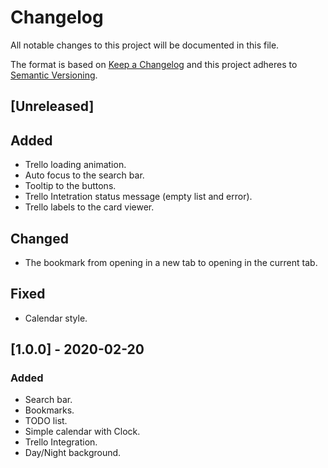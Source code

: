 # Changelog

All notable changes to this project will be documented in this file.

The format is based on [Keep a Changelog](http://keepachangelog.com/en/1.0.0/)
and this project adheres to [Semantic Versioning](http://semver.org/spec/v2.0.0.html).

## [Unreleased]

## Added

- Trello loading animation.
- Auto focus to the search bar.
- Tooltip to the buttons.
- Trello Intetration status message (empty list and error).
- Trello labels to the card viewer.

## Changed

- The bookmark from opening in a new tab to opening in the current tab.

## Fixed

- Calendar style.

## [1.0.0] - 2020-02-20

### Added

- Search bar.
- Bookmarks.
- TODO list.
- Simple calendar with Clock.
- Trello Integration.
- Day/Night background.
